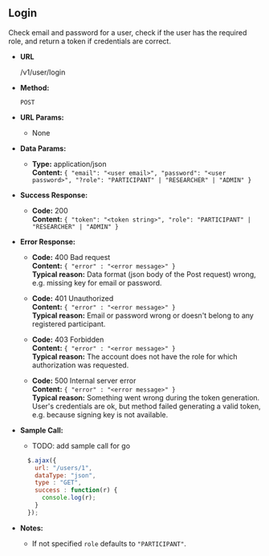**Login**
----
  Check email and password for a user, check if the user has the required role, and return a token if credentials are correct.

* **URL**

  /v1/user/login

* **Method:**

  `POST`

*  **URL Params:**
   * None

* **Data Params:**
  * **Type:** application/json <br />
    **Content:** `{ "email": "<user email>", "password": "<user password>", "?role": "PARTICIPANT" | "RESEARCHER" | "ADMIN" }`

* **Success Response:**

  * **Code:** 200 <br />
    **Content:** `{ "token": "<token string>", "role": "PARTICIPANT" | "RESEARCHER" | "ADMIN" }`

* **Error Response:**

  * **Code:** 400 Bad request <br />
    **Content:** `{ "error" : "<error message>" }` <br />
    **Typical reason:** Data format (json body of the Post request) wrong, e.g. missing key for email or password.

  * **Code:** 401 Unauthorized <br />
    **Content:** `{ "error" : "<error message>" }` <br />
    **Typical reason:** Email or password wrong or doesn't belong to any registered participant.

  * **Code:** 403 Forbidden <br />
    **Content:** `{ "error" : "<error message>" }` <br />
    **Typical reason:** The account does not have the role for which authorization was requested.

  * **Code:** 500 Internal server error <br />
    **Content:** `{ "error" : "<error message>" }` <br />
    **Typical reason:** Something went wrong during the token generation. User's credentials are ok, but method failed generating a valid token, e.g. because signing key is not available.

* **Sample Call:**
  * TODO: add sample call for go

  ```javascript
    $.ajax({
      url: "/users/1",
      dataType: "json",
      type : "GET",
      success : function(r) {
        console.log(r);
      }
    });
  ```

* **Notes:**
  * If not specified `role` defaults to `"PARTICIPANT"`.
